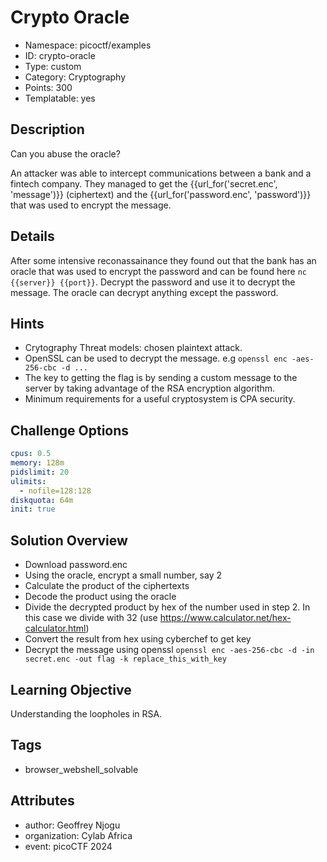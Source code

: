 # Crypto Oracle

- Namespace: picoctf/examples
- ID: crypto-oracle
- Type: custom
- Category: Cryptography
- Points: 300
- Templatable: yes

## Description

Can you abuse the oracle?

An attacker was able to intercept communications between a bank and a fintech company. They managed to get the {{url_for('secret.enc', 'message')}} (ciphertext) and the {{url_for('password.enc', 'password')}} that was used to encrypt the message.

## Details

After some intensive reconassainance they found out that the bank has an oracle that was used to encrypt the password and can be found here `nc {{server}} {{port}}`. Decrypt the password and use it to decrypt the message. The oracle can decrypt anything except the password.

## Hints

- Crytography Threat models: chosen plaintext attack.
- OpenSSL can be used to decrypt the message. e.g `openssl enc -aes-256-cbc -d ...`
- The key to getting the flag is by sending a custom message to the server by taking advantage of the RSA encryption algorithm.
- Minimum requirements for a useful cryptosystem is CPA security.

## Challenge Options

```yaml
cpus: 0.5
memory: 128m
pidslimit: 20
ulimits:
  - nofile=128:128
diskquota: 64m
init: true
```

## Solution Overview

- Download password.enc
- Using the oracle, encrypt a small number, say 2
- Calculate the product of the ciphertexts
- Decode the product using the oracle
- Divide the decrypted product by hex of the number used in step 2. In this case we divide with 32 (use https://www.calculator.net/hex-calculator.html)
- Convert the result from hex using cyberchef to get key
- Decrypt the message using openssl `openssl enc -aes-256-cbc -d -in secret.enc -out flag -k replace_this_with_key`

## Learning Objective

Understanding the loopholes in RSA.

## Tags

- browser_webshell_solvable

## Attributes

- author: Geoffrey Njogu
- organization: Cylab Africa
- event: picoCTF 2024
